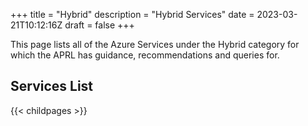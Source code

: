 +++
title = "Hybrid"
description = "Hybrid Services"
date = 2023-03-21T10:12:16Z
draft = false
+++

This page lists all of the Azure Services under the Hybrid category for which the APRL has guidance, recommendations and queries for.

## Services List

{{< childpages >}}
